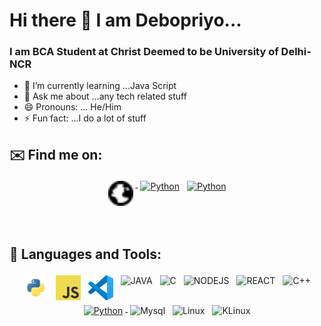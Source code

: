 # Hi there 👋 I am Debopriyo...


### I am BCA Student at Christ Deemed to be University of Delhi- NCR

- 🌱 I’m currently learning ...Java Script
- 💬 Ask me about ...any tech related stuff
- 😄 Pronouns: ... He/Him
- ⚡ Fun fact: ...I do a lot of stuff

## ✉️ Find me on:


<p align="center">
 <a href="https://github.com/Debopriyo2002" target="_blank" rel="noopener noreferrer"> <img src="https://raw.githubusercontent.com/iconic/open-iconic/master/svg/globe.svg" alt="Python" height="40" style="vertical-align:top; margin:4px"> </a>
 <a href="https://linkedin.com/in/debopriyo-paul-chowdhury-a63667225/" target="_blank" rel="noopener noreferrer"> <img src="https://cdn.jsdelivr.net/npm/simple-icons@v3/icons/linkedin.svg" alt="Python" height="40" style="vertical-align:top; margin:4px"></a>
 <a href="mailto:debopriyo.paul@bca.christuniversity.com"> <img src="https://cdn.jsdelivr.net/npm/simple-icons@v3/icons/gmail.svg" alt="Python" height="40" style="vertical-align:top; margin:4px"></a>

 </p>

<br />

## 🧰 Languages and Tools:
<p align="center">
<img src="https://raw.githubusercontent.com/github/explore/80688e429a7d4ef2fca1e82350fe8e3517d3494d/topics/python/python.png" alt="Python" height="40" style="vertical-align:top; margin:4px">
<img src="https://raw.githubusercontent.com/github/explore/80688e429a7d4ef2fca1e82350fe8e3517d3494d/topics/javascript/javascript.png" alt="Javascript" height="40" style="vertical-align:top; margin:4px">
<img src="https://raw.githubusercontent.com/github/explore/80688e429a7d4ef2fca1e82350fe8e3517d3494d/topics/visual-studio-code/visual-studio-code.png" alt="VS Code" height="40" style="vertical-align:top; margin:4px">
<img src="https://brandslogos.com/wp-content/uploads/images/large/java-logo-1.png" alt="JAVA" height="40" style="vertical-align:top; margin:4px">
<img src="https://upload.wikimedia.org/wikipedia/commons/1/19/C_Logo.png" alt="C" height="40" style="vertical-align:top; margin:4px">
<img src="https://www.javatpoint.com/js/nodejs/images/node-js-tutorial.png" alt="NODEJS" height="40" style="vertical-align:top; margin:4px">
<img src="https://upload.wikimedia.org/wikipedia/commons/thumb/a/a7/React-icon.svg/640px-React-icon.svg.png" alt="REACT" height="40" style="vertical-align:top; margin:4px">
<img src="https://pluralsight.imgix.net/paths/path-icons/c-plus-plus-93c7ddd5cc.png" alt="C++" height="46" style="vertical-align:top; margin:4px">
<a href="https://www.hackerrank.com/debopriyochowdh1" target="_blank" rel="noopener noreferrer"> <img src="https://upload.wikimedia.org/wikipedia/commons/thumb/4/40/HackerRank_Icon-1000px.png/480px-HackerRank_Icon-1000px.png" alt="Python" height="40" style="vertical-align:top; margin:4px"> </a>
<img src="https://download.logo.wine/logo/MySQL/MySQL-Logo.wine.png" alt="Mysql" height="46" style="vertical-align:top; margin:4px">
<img src="https://cdn-icons-png.flaticon.com/512/518/518713.png" alt="Linux" height="46" style="vertical-align:top; margin:4px">
<img src="https://i1.pnghost.com/4/2/18/pngdb-linux-kali-backtrack-distribution-offensive-security-certified-professional-png-dP8edPvs9PhCUHzRnWemJXbqh_t.jpg" alt="KLinux" height="46" style="vertical-align:top; margin:4px">
</p>
